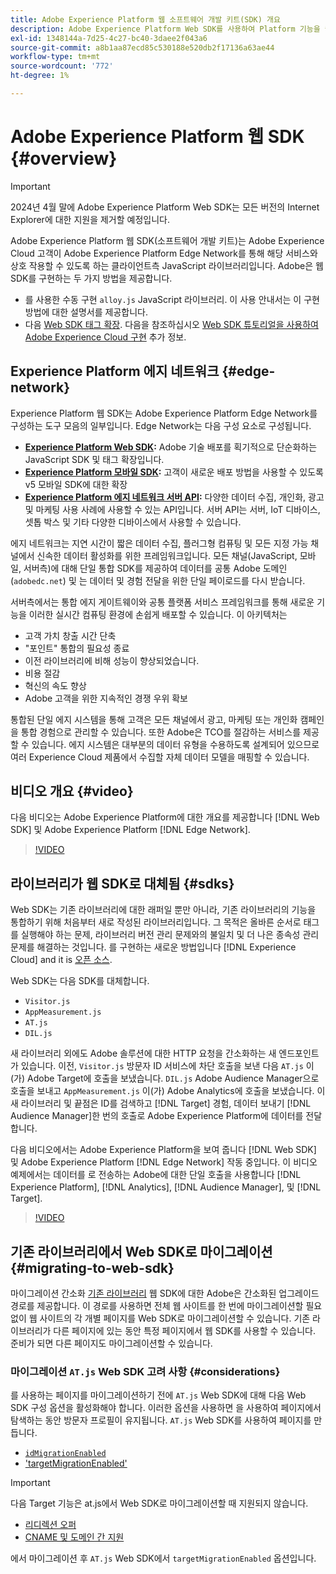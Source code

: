 ```yaml
---
title: Adobe Experience Platform 웹 소프트웨어 개발 키트(SDK) 개요
description: Adobe Experience Platform Web SDK를 사용하여 Platform 기능을 웹 사이트에 통합하는 방법에 대해 알아봅니다.
exl-id: 1348144a-7d25-4c27-bc40-3daee2f043a6
source-git-commit: a8b1aa87ecd85c530188e520db2f17136a63ae44
workflow-type: tm+mt
source-wordcount: '772'
ht-degree: 1%

---
```



# Adobe Experience Platform 웹 SDK {#overview}

>[!IMPORTANT]
>
>2024년 4월 말에 Adobe Experience Platform Web SDK는 모든 버전의 Internet Explorer에 대한 지원을 제거할 예정입니다.

Adobe Experience Platform 웹 SDK(소프트웨어 개발 키트)는 Adobe Experience Cloud 고객이 Adobe Experience Platform Edge Network를 통해 해당 서비스와 상호 작용할 수 있도록 하는 클라이언트측 JavaScript 라이브러리입니다. Adobe은 웹 SDK를 구현하는 두 가지 방법을 제공합니다.

* 를 사용한 수동 구현 `alloy.js` JavaScript 라이브러리. 이 사용 안내서는 이 구현 방법에 대한 설명서를 제공합니다.
* 다음 [Web SDK 태그 확장](../tags/extensions/client/web-sdk/web-sdk-extension-configuration.md). 다음을 참조하십시오 [Web SDK 튜토리얼을 사용하여 Adobe Experience Cloud 구현](https://experienceleague.adobe.com/docs/platform-learn/implement-web-sdk/overview.html?lang=ko-KR) 추가 정보.

## Experience Platform 에지 네트워크 {#edge-network}

Experience Platform 웹 SDK는 Adobe Experience Platform Edge Network를 구성하는 도구 모음의 일부입니다. Edge Network는 다음 구성 요소로 구성됩니다.

* **[Experience Platform Web SDK](#overview):** Adobe 기술 배포를 획기적으로 단순화하는 JavaScript SDK 및 태그 확장입니다.
* **[Experience Platform 모바일 SDK](https://developer.adobe.com/client-sdks/home/):** 고객이 새로운 배포 방법을 사용할 수 있도록 v5 모바일 SDK에 대한 확장
* **[Experience Platform 에지 네트워크 서버 API](../server-api/overview.md):** 다양한 데이터 수집, 개인화, 광고 및 마케팅 사용 사례에 사용할 수 있는 API입니다. 서버 API는 서버, IoT 디바이스, 셋톱 박스 및 기타 다양한 디바이스에서 사용할 수 있습니다.

에지 네트워크는 지연 시간이 짧은 데이터 수집, 플러그형 컴퓨팅 및 모든 지정 가능 채널에서 신속한 데이터 활성화를 위한 프레임워크입니다. 모든 채널(JavaScript, 모바일, 서버측)에 대해 단일 통합 SDK를 제공하여 데이터를 공통 Adobe 도메인(`adobedc.net`) 및 는 데이터 및 경험 전달을 위한 단일 페이로드를 다시 받습니다.

서버측에서는 통합 에지 게이트웨이와 공통 플랫폼 서비스 프레임워크를 통해 새로운 기능을 이러한 실시간 컴퓨팅 환경에 손쉽게 배포할 수 있습니다. 이 아키텍처는

* 고객 가치 창출 시간 단축
* &quot;포인트&quot; 통합의 필요성 종료
* 이전 라이브러리에 비해 성능이 향상되었습니다.
* 비용 절감
* 혁신의 속도 향상
* Adobe 고객을 위한 지속적인 경쟁 우위 확보

통합된 단일 에지 시스템을 통해 고객은 모든 채널에서 광고, 마케팅 또는 개인화 캠페인을 통합 경험으로 관리할 수 있습니다. 또한 Adobe은 TCO를 절감하는 서비스를 제공할 수 있습니다. 에지 시스템은 대부분의 데이터 유형을 수용하도록 설계되어 있으므로 여러 Experience Cloud 제품에서 수집할 자체 데이터 모델을 매핑할 수 있습니다.

## 비디오 개요 {#video}

다음 비디오는 Adobe Experience Platform에 대한 개요를 제공합니다 [!DNL Web SDK] 및 Adobe Experience Platform [!DNL Edge Network].

>[!VIDEO](https://video.tv.adobe.com/v/34141?quality=12&learn=on)

## 라이브러리가 웹 SDK로 대체됨 {#sdks}

Web SDK는 기존 라이브러리에 대한 래퍼일 뿐만 아니라, 기존 라이브러리의 기능을 통합하기 위해 처음부터 새로 작성된 라이브러리입니다. 그 목적은 올바른 순서로 태그를 실행해야 하는 문제, 라이브러리 버전 관리 문제와의 불일치 및 더 나은 종속성 관리 문제를 해결하는 것입니다. 를 구현하는 새로운 방법입니다 [!DNL Experience Cloud] and it is [오픈 소스](https://github.com/adobe/alloy).

Web SDK는 다음 SDK를 대체합니다.

* `Visitor.js`
* `AppMeasurement.js`
* `AT.js`
* `DIL.js`

새 라이브러리 외에도 Adobe 솔루션에 대한 HTTP 요청을 간소화하는 새 엔드포인트가 있습니다. 이전, `Visitor.js` 방문자 ID 서비스에 차단 호출을 보낸 다음 `AT.js` 이(가) Adobe Target에 호출을 보냈습니다. `DIL.js` Adobe Audience Manager으로 호출을 보내고 `AppMeasurement.js` 이(가) Adobe Analytics에 호출을 보냈습니다. 이 새 라이브러리 및 끝점은 ID를 검색하고 [!DNL Target] 경험, 데이터 보내기 [!DNL Audience Manager]한 번의 호출로 Adobe Experience Platform에 데이터를 전달합니다.

다음 비디오에서는 Adobe Experience Platform을 보여 줍니다 [!DNL Web SDK] 및 Adobe Experience Platform [!DNL Edge Network] 작동 중입니다. 이 비디오 예제에서는 데이터를 로 전송하는 Adobe에 대한 단일 호출을 사용합니다 [!DNL Experience Platform], [!DNL Analytics], [!DNL Audience Manager], 및 [!DNL Target].

>[!VIDEO](https://video.tv.adobe.com/v/34148)

## 기존 라이브러리에서 Web SDK로 마이그레이션 {#migrating-to-web-sdk}

마이그레이션 간소화 [기존 라이브러리](#sdks) 웹 SDK에 대한 Adobe은 간소화된 업그레이드 경로를 제공합니다. 이 경로를 사용하면 전체 웹 사이트를 한 번에 마이그레이션할 필요 없이 웹 사이트의 각 개별 페이지를 Web SDK로 마이그레이션할 수 있습니다. 기존 라이브러리가 다른 페이지에 있는 동안 특정 페이지에서 웹 SDK를 사용할 수 있습니다. 준비가 되면 다른 페이지도 마이그레이션할 수 있습니다.

### 마이그레이션 `AT.js` Web SDK 고려 사항 {#considerations}

를 사용하는 페이지를 마이그레이션하기 전에 `AT.js` Web SDK에 대해 다음 Web SDK 구성 옵션을 활성화해야 합니다. 이러한 옵션을 사용하면 을 사용하여 페이지에서 탐색하는 동안 방문자 프로필이 유지됩니다. `AT.js` Web SDK를 사용하여 페이지를 만듭니다.

* [`idMigrationEnabled`](fundamentals/configuring-the-sdk.md#id-migration-enabled)
* [&#39;targetMigrationEnabled&#39;](fundamentals/configuring-the-sdk.md#targetMigrationEnabled)


>[!IMPORTANT]
>
>다음 Target 기능은 at.js에서 Web SDK로 마이그레이션할 때 지원되지 않습니다.
>
>* [리디렉션 오퍼](https://experienceleague.adobe.com/docs/target/using/experiences/offers/offer-redirect.html)
>* [CNAME 및 도메인 간 지원](https://experienceleague.adobe.com/docs/target-dev/developer/client-side/at-js-implementation/atjs-cookies.html)

에서 마이그레이션 후 `AT.js` Web SDK에서 `targetMigrationEnabled` 옵션입니다.
